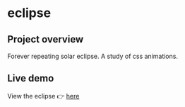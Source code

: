 # eclipse

## Project overview
Forever repeating solar eclipse. A study of css animations.

## Live demo
View the eclipse 👉 [here](https://clovertwin.github.io/eclipse/)
